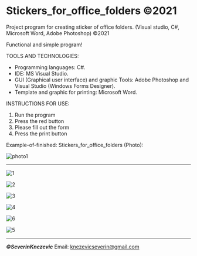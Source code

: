 # Stickers_for_office_folders ©2021
Project program for creating sticker of office folders. (Visual studio, C#, Microsoft Word, Adobe Photoshop) ©2021

Functional and simple program!


TOOLS AND TECHNOLOGIES: 
   - Programming languages: C#.
   - IDE: MS Visual Studio.
   - GUI (Graphical user interface) and graphic Tools:  Adobe Photoshop and  Visual Studio (Windows Forms Designer).
   - Template and graphic for printing:  Microsoft Word.
 
         
INSTRUCTIONS FOR USE:
  1.  Run the program
  2.  Press the red button
  3.  Please fill out the form
  4.  Press the print button

         
Example-of-finished: Stickers_for_office_folders (Photo):

![photo1](https://user-images.githubusercontent.com/81822988/113845758-21081b00-9796-11eb-8bf6-8be2338e9117.jpg)

****

![1](https://user-images.githubusercontent.com/81822988/114691521-0f83bd80-9d18-11eb-95ea-b6a771edb85f.png)

![2](https://user-images.githubusercontent.com/81822988/114691513-0d216380-9d18-11eb-8594-0429ad39652b.png)

![3](https://user-images.githubusercontent.com/81822988/114691503-0b57a000-9d18-11eb-805e-58dc5ca41970.png)

![4](https://user-images.githubusercontent.com/81822988/114691495-098ddc80-9d18-11eb-9d95-5f8504befc3e.png)

![6](https://user-images.githubusercontent.com/81822988/114691480-05fa5580-9d18-11eb-8c5c-b9081d864420.png)

![5](https://user-images.githubusercontent.com/81822988/114691491-07c41900-9d18-11eb-9fe1-eb99c12f5492.png)

****

   ***©SeverinKnezevic***
Email: knezevicseverin@gmail.com
